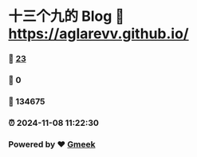 # 十三个九的 Blog :link: https://aglarevv.github.io/ 
### :page_facing_up: [23](https://aglarevv.github.io//tag.html) 
### :speech_balloon: 0 
### :hibiscus: 134675 
### :alarm_clock: 2024-11-08 11:22:30 
### Powered by :heart: [Gmeek](https://github.com/Meekdai/Gmeek)
